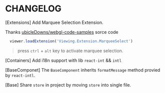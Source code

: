 # CHANGELOG

[Extensions] Add Marquee Selection Extension.

Thanks [ubicleDowns/webgl-code-samples](https://github.com/cubicleDowns/webgl-code-samples/blob/master/canvas-interaction/marquee-select.html) sorce code

```javascript
  viewer.loadExtension('Viewing.Extension.MarqueeSelect')
```

> press `ctrl` + `alt` key to activate marquee selection.

[Containers] Add i18n support with lib `react-int` && `intl`

[BaseComponet] The `BaseComponent` inherits `formatMessage` method provied by `react-intl`.

[Base] Share `store` in project by moving `store` into single file.